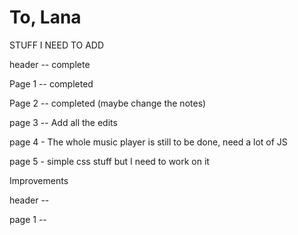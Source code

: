 # To, Lana
 
STUFF I NEED TO ADD

header -- complete

Page 1 -- completed

Page 2 -- completed (maybe change the notes)

page 3 -- Add all the edits

page 4 - The whole music player is still to be done, need a lot of JS

page 5 - simple css stuff but I need to work on it

Improvements

header -- 

page 1 -- 